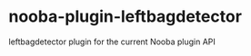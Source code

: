 nooba-plugin-leftbagdetector
=====================

leftbagdetector plugin for the current Nooba plugin API
